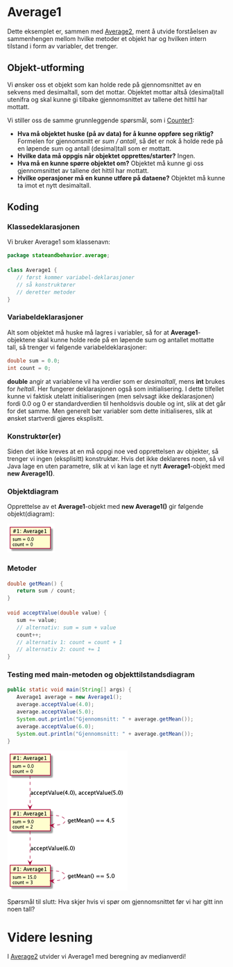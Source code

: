 # Average1

Dette eksemplet er, sammen med [Average2](Average2.md), ment å utvide forståelsen av sammenhengen mellom hvilke metoder et objekt har og hvilken intern tilstand i form av variabler, det trenger.

## Objekt-utforming

Vi ønsker oss et objekt som kan holde rede på gjennomsnittet av en sekvens med desimaltall, som det mottar.
Objektet mottar altså (desimal)tall utenifra og skal kunne gi tilbake gjennomsnittet av tallene det hittil har mottatt.

Vi stiller oss de samme grunnleggende spørsmål, som i [Counter1](../counter/Counter1.md):
- **Hva må objektet huske (på av data) for å kunne oppføre seg riktig?** Formelen for gjennomsnitt er *sum / antall*, så det er nok å holde rede på en løpende sum og antall (desimal)tall som er mottatt.  
- **Hvilke data må oppgis når objektet opprettes/starter?** Ingen.
- **Hva må en kunne spørre objektet om?** Objektet må kunne gi oss gjennomsnittet av tallene det hittil har mottatt.
- **Hvilke operasjoner må en kunne utføre på dataene?** Objektet må kunne ta imot et nytt desimaltall.

## Koding

### Klassedeklarasjonen

Vi bruker Average1 som klassenavn:

```java
package stateandbehavior.average;

class Average1 {
   // først kommer variabel-deklarasjoner
   // så konstruktører
   // deretter metoder
}
```

### Variabeldeklarasjoner

Alt som objektet må huske må lagres i variabler,
så for at **Average1**-objektene skal kunne holde rede på en løpende sum og antallet mottatte tall, så trenger vi følgende variabeldeklarasjoner:

```java
double sum = 0.0;
int count = 0;
```

**double** angir at variablene vil ha verdier som er *desimaltall*, mens **int** brukes for *heltall*. Her fungerer deklarasjonen også som initialisering.
I dette tilfellet kunne vi faktisk utelatt initialiseringen (men selvsagt ikke deklarasjonen) fordi 0.0 og 0 er standardverdien til henholdsvis double og int,
slik at det går for det samme. Men generelt bør variabler som dette initialiseres, slik at ønsket startverdi gjøres eksplisitt.

### Konstruktør(er)

Siden det ikke kreves at en må oppgi noe ved opprettelsen av objekter, så trenger vi ingen (eksplisitt) konstruktør.
Hvis det ikke deklareres noen, så vil Java lage en uten parametre, slik at vi kan lage et nytt **Average1**-objekt med **new Average1()**.

### Objektdiagram

Opprettelse av et **Average1**-objekt med **new Average1()** gir følgende objekt(diagram):

![Objektdiagram for objekt laget med **new Average1()**](Average1-object.png)

### Metoder

```java
double getMean() {
   return sum / count;
}

void acceptValue(double value) {
   sum += value;
   // alternativ: sum = sum + value
   count++;
   // alternativ 1: count = count + 1
   // alternativ 2: count += 1
}
```

### Testing med main-metoden og objekttilstandsdiagram

```java
public static void main(String[] args) {
   Average1 average = new Average1();
   average.acceptValue(4.0);
   average.acceptValue(5.0);
   System.out.println("Gjennomsnitt: " + average.getMean());
   average.acceptValue(6.0);
   System.out.println("Gjennomsnitt: " + average.getMean());
}
```

![Objekttilstandsdiagram for Average1-objekt opprettet i **main**-metoden](Average1-object-states.png)

Spørsmål til slutt: Hva skjer hvis vi spør om gjennomsnittet før vi har gitt inn noen tall?

# Videre lesning

I [Average2](Average2.md) utvider vi Average1 med beregning av medianverdi!
